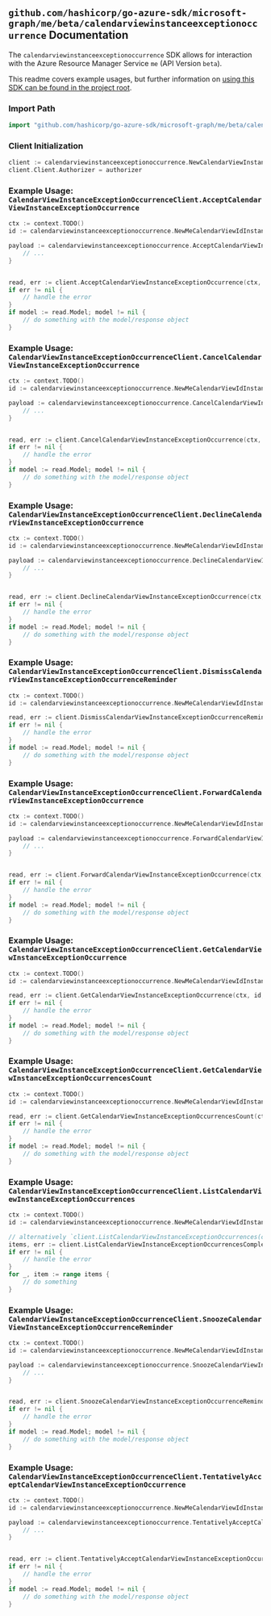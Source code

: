 
## `github.com/hashicorp/go-azure-sdk/microsoft-graph/me/beta/calendarviewinstanceexceptionoccurrence` Documentation

The `calendarviewinstanceexceptionoccurrence` SDK allows for interaction with the Azure Resource Manager Service `me` (API Version `beta`).

This readme covers example usages, but further information on [using this SDK can be found in the project root](https://github.com/hashicorp/go-azure-sdk/tree/main/docs).

### Import Path

```go
import "github.com/hashicorp/go-azure-sdk/microsoft-graph/me/beta/calendarviewinstanceexceptionoccurrence"
```


### Client Initialization

```go
client := calendarviewinstanceexceptionoccurrence.NewCalendarViewInstanceExceptionOccurrenceClientWithBaseURI("https://management.azure.com")
client.Client.Authorizer = authorizer
```


### Example Usage: `CalendarViewInstanceExceptionOccurrenceClient.AcceptCalendarViewInstanceExceptionOccurrence`

```go
ctx := context.TODO()
id := calendarviewinstanceexceptionoccurrence.NewMeCalendarViewIdInstanceIdExceptionOccurrenceID("eventIdValue", "eventId1Value", "eventId2Value")

payload := calendarviewinstanceexceptionoccurrence.AcceptCalendarViewInstanceExceptionOccurrenceRequest{
	// ...
}


read, err := client.AcceptCalendarViewInstanceExceptionOccurrence(ctx, id, payload)
if err != nil {
	// handle the error
}
if model := read.Model; model != nil {
	// do something with the model/response object
}
```


### Example Usage: `CalendarViewInstanceExceptionOccurrenceClient.CancelCalendarViewInstanceExceptionOccurrence`

```go
ctx := context.TODO()
id := calendarviewinstanceexceptionoccurrence.NewMeCalendarViewIdInstanceIdExceptionOccurrenceID("eventIdValue", "eventId1Value", "eventId2Value")

payload := calendarviewinstanceexceptionoccurrence.CancelCalendarViewInstanceExceptionOccurrenceRequest{
	// ...
}


read, err := client.CancelCalendarViewInstanceExceptionOccurrence(ctx, id, payload)
if err != nil {
	// handle the error
}
if model := read.Model; model != nil {
	// do something with the model/response object
}
```


### Example Usage: `CalendarViewInstanceExceptionOccurrenceClient.DeclineCalendarViewInstanceExceptionOccurrence`

```go
ctx := context.TODO()
id := calendarviewinstanceexceptionoccurrence.NewMeCalendarViewIdInstanceIdExceptionOccurrenceID("eventIdValue", "eventId1Value", "eventId2Value")

payload := calendarviewinstanceexceptionoccurrence.DeclineCalendarViewInstanceExceptionOccurrenceRequest{
	// ...
}


read, err := client.DeclineCalendarViewInstanceExceptionOccurrence(ctx, id, payload)
if err != nil {
	// handle the error
}
if model := read.Model; model != nil {
	// do something with the model/response object
}
```


### Example Usage: `CalendarViewInstanceExceptionOccurrenceClient.DismissCalendarViewInstanceExceptionOccurrenceReminder`

```go
ctx := context.TODO()
id := calendarviewinstanceexceptionoccurrence.NewMeCalendarViewIdInstanceIdExceptionOccurrenceID("eventIdValue", "eventId1Value", "eventId2Value")

read, err := client.DismissCalendarViewInstanceExceptionOccurrenceReminder(ctx, id)
if err != nil {
	// handle the error
}
if model := read.Model; model != nil {
	// do something with the model/response object
}
```


### Example Usage: `CalendarViewInstanceExceptionOccurrenceClient.ForwardCalendarViewInstanceExceptionOccurrence`

```go
ctx := context.TODO()
id := calendarviewinstanceexceptionoccurrence.NewMeCalendarViewIdInstanceIdExceptionOccurrenceID("eventIdValue", "eventId1Value", "eventId2Value")

payload := calendarviewinstanceexceptionoccurrence.ForwardCalendarViewInstanceExceptionOccurrenceRequest{
	// ...
}


read, err := client.ForwardCalendarViewInstanceExceptionOccurrence(ctx, id, payload)
if err != nil {
	// handle the error
}
if model := read.Model; model != nil {
	// do something with the model/response object
}
```


### Example Usage: `CalendarViewInstanceExceptionOccurrenceClient.GetCalendarViewInstanceExceptionOccurrence`

```go
ctx := context.TODO()
id := calendarviewinstanceexceptionoccurrence.NewMeCalendarViewIdInstanceIdExceptionOccurrenceID("eventIdValue", "eventId1Value", "eventId2Value")

read, err := client.GetCalendarViewInstanceExceptionOccurrence(ctx, id, calendarviewinstanceexceptionoccurrence.DefaultGetCalendarViewInstanceExceptionOccurrenceOperationOptions())
if err != nil {
	// handle the error
}
if model := read.Model; model != nil {
	// do something with the model/response object
}
```


### Example Usage: `CalendarViewInstanceExceptionOccurrenceClient.GetCalendarViewInstanceExceptionOccurrencesCount`

```go
ctx := context.TODO()
id := calendarviewinstanceexceptionoccurrence.NewMeCalendarViewIdInstanceID("eventIdValue", "eventId1Value")

read, err := client.GetCalendarViewInstanceExceptionOccurrencesCount(ctx, id, calendarviewinstanceexceptionoccurrence.DefaultGetCalendarViewInstanceExceptionOccurrencesCountOperationOptions())
if err != nil {
	// handle the error
}
if model := read.Model; model != nil {
	// do something with the model/response object
}
```


### Example Usage: `CalendarViewInstanceExceptionOccurrenceClient.ListCalendarViewInstanceExceptionOccurrences`

```go
ctx := context.TODO()
id := calendarviewinstanceexceptionoccurrence.NewMeCalendarViewIdInstanceID("eventIdValue", "eventId1Value")

// alternatively `client.ListCalendarViewInstanceExceptionOccurrences(ctx, id, calendarviewinstanceexceptionoccurrence.DefaultListCalendarViewInstanceExceptionOccurrencesOperationOptions())` can be used to do batched pagination
items, err := client.ListCalendarViewInstanceExceptionOccurrencesComplete(ctx, id, calendarviewinstanceexceptionoccurrence.DefaultListCalendarViewInstanceExceptionOccurrencesOperationOptions())
if err != nil {
	// handle the error
}
for _, item := range items {
	// do something
}
```


### Example Usage: `CalendarViewInstanceExceptionOccurrenceClient.SnoozeCalendarViewInstanceExceptionOccurrenceReminder`

```go
ctx := context.TODO()
id := calendarviewinstanceexceptionoccurrence.NewMeCalendarViewIdInstanceIdExceptionOccurrenceID("eventIdValue", "eventId1Value", "eventId2Value")

payload := calendarviewinstanceexceptionoccurrence.SnoozeCalendarViewInstanceExceptionOccurrenceReminderRequest{
	// ...
}


read, err := client.SnoozeCalendarViewInstanceExceptionOccurrenceReminder(ctx, id, payload)
if err != nil {
	// handle the error
}
if model := read.Model; model != nil {
	// do something with the model/response object
}
```


### Example Usage: `CalendarViewInstanceExceptionOccurrenceClient.TentativelyAcceptCalendarViewInstanceExceptionOccurrence`

```go
ctx := context.TODO()
id := calendarviewinstanceexceptionoccurrence.NewMeCalendarViewIdInstanceIdExceptionOccurrenceID("eventIdValue", "eventId1Value", "eventId2Value")

payload := calendarviewinstanceexceptionoccurrence.TentativelyAcceptCalendarViewInstanceExceptionOccurrenceRequest{
	// ...
}


read, err := client.TentativelyAcceptCalendarViewInstanceExceptionOccurrence(ctx, id, payload)
if err != nil {
	// handle the error
}
if model := read.Model; model != nil {
	// do something with the model/response object
}
```
